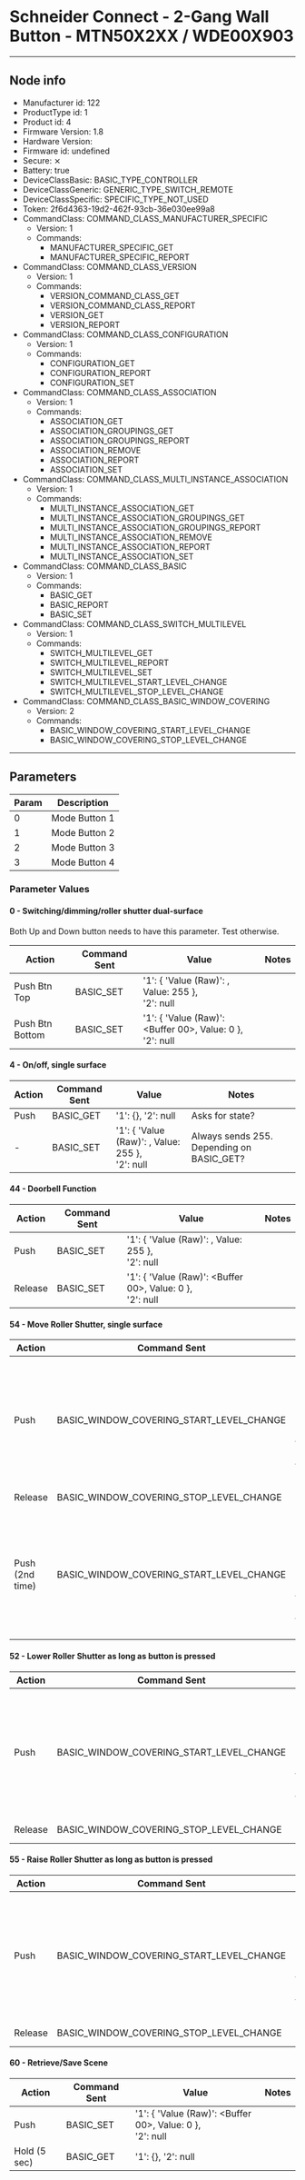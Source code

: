 # Schneider Connect - 2-Gang Wall Button - MTN50X2XX / WDE00X903

---

## Node info

- Manufacturer id: 122
- ProductType id: 1
- Product id: 4
- Firmware Version: 1.8
- Hardware Version:
- Firmware id: undefined
- Secure: ⨯
- Battery: true
- DeviceClassBasic: BASIC_TYPE_CONTROLLER
- DeviceClassGeneric: GENERIC_TYPE_SWITCH_REMOTE
- DeviceClassSpecific: SPECIFIC_TYPE_NOT_USED
- Token: 2f6d4363-19d2-462f-93cb-36e030ee99a8
- CommandClass: COMMAND_CLASS_MANUFACTURER_SPECIFIC
  - Version: 1
  - Commands:
    - MANUFACTURER_SPECIFIC_GET
    - MANUFACTURER_SPECIFIC_REPORT
- CommandClass: COMMAND_CLASS_VERSION
  - Version: 1
  - Commands:
    - VERSION_COMMAND_CLASS_GET
    - VERSION_COMMAND_CLASS_REPORT
    - VERSION_GET
    - VERSION_REPORT
- CommandClass: COMMAND_CLASS_CONFIGURATION
  - Version: 1
  - Commands:
    - CONFIGURATION_GET
    - CONFIGURATION_REPORT
    - CONFIGURATION_SET
- CommandClass: COMMAND_CLASS_ASSOCIATION
  - Version: 1
  - Commands:
    - ASSOCIATION_GET
    - ASSOCIATION_GROUPINGS_GET
    - ASSOCIATION_GROUPINGS_REPORT
    - ASSOCIATION_REMOVE
    - ASSOCIATION_REPORT
    - ASSOCIATION_SET
- CommandClass: COMMAND_CLASS_MULTI_INSTANCE_ASSOCIATION
  - Version: 1
  - Commands:
    - MULTI_INSTANCE_ASSOCIATION_GET
    - MULTI_INSTANCE_ASSOCIATION_GROUPINGS_GET
    - MULTI_INSTANCE_ASSOCIATION_GROUPINGS_REPORT
    - MULTI_INSTANCE_ASSOCIATION_REMOVE
    - MULTI_INSTANCE_ASSOCIATION_REPORT
    - MULTI_INSTANCE_ASSOCIATION_SET
- CommandClass: COMMAND_CLASS_BASIC
  - Version: 1
  - Commands:
    - BASIC_GET
    - BASIC_REPORT
    - BASIC_SET
- CommandClass: COMMAND_CLASS_SWITCH_MULTILEVEL
  - Version: 1
  - Commands:
    - SWITCH_MULTILEVEL_GET
    - SWITCH_MULTILEVEL_REPORT
    - SWITCH_MULTILEVEL_SET
    - SWITCH_MULTILEVEL_START_LEVEL_CHANGE
    - SWITCH_MULTILEVEL_STOP_LEVEL_CHANGE
- CommandClass: COMMAND_CLASS_BASIC_WINDOW_COVERING
  - Version: 2
  - Commands:
    - BASIC_WINDOW_COVERING_START_LEVEL_CHANGE
    - BASIC_WINDOW_COVERING_STOP_LEVEL_CHANGE

---

## Parameters

Param | Description
----- | -----------
0 | Mode Button 1
1 | Mode Button 2
2 | Mode Button 3
3 | Mode Button 4

### Parameter Values

#### 0 - Switching/dimming/roller shutter dual-surface

Both Up and Down button needs to have this parameter. Test otherwise.

Action | Command Sent | Value | Notes
------ | ------------ | ----- | -----
Push Btn Top | BASIC_SET | '1': { 'Value (Raw)': <Buffer ff>, Value: 255 },<br>'2': null
Push Btn Bottom | BASIC_SET | '1': { 'Value (Raw)': <Buffer 00>, Value: 0 },<br>'2': null

#### 4 - On/off, single surface

Action | Command Sent | Value | Notes
------ | ------------ | ----- | -----
Push | BASIC_GET | '1': {}, '2': null | Asks for state?
- | BASIC_SET | '1': { 'Value (Raw)': <Buffer ff>, Value: 255 },<br>'2': null | Always sends 255. Depending on BASIC_GET?

#### 44 - Doorbell Function

Action | Command Sent | Value | Notes
------ | ------------ | ----- | -----
Push | BASIC_SET | '1': { 'Value (Raw)': <Buffer ff>, Value: 255 },<br>'2': null
Release | BASIC_SET | '1': { 'Value (Raw)': <Buffer 00>, Value: 0 },<br>'2': null

#### 54 - Move Roller Shutter, single surface

Action | Command Sent | Value | Notes
------ | ------------ | ----- | -----
Push | BASIC_WINDOW_COVERING_START_LEVEL_CHANGE | '1': { 'Level (Raw)': <Buffer 40>,<br>Level: { 'Open/ Close': true, Reserved2: false } },<br>'2': null
Release | BASIC_WINDOW_COVERING_STOP_LEVEL_CHANGE | '1': {}, '2': null
Push<br> (2nd time) | BASIC_WINDOW_COVERING_START_LEVEL_CHANGE | '1': { 'Level (Raw)': <Buffer 00>,<br>Level: { 'Open/ Close': false, Reserved2: false } },<br>'2': null |

#### 52 - Lower Roller Shutter as long as button is pressed

Action | Command Sent | Value | Notes
------ | ------------ | ----- | -----
Push | BASIC_WINDOW_COVERING_START_LEVEL_CHANGE | '1': { 'Level (Raw)': <Buffer 40>,<br>Level: { 'Open/ Close': true, Reserved2: false } },<br>'2': null
Release | BASIC_WINDOW_COVERING_STOP_LEVEL_CHANGE | '1': {}, '2': null

#### 55 - Raise Roller Shutter as long as button is pressed

Action | Command Sent | Value | Notes
------ | ------------ | ----- | -----
Push | BASIC_WINDOW_COVERING_START_LEVEL_CHANGE | '1': { 'Level (Raw)': <Buffer 00>,<br>Level: { 'Open/ Close': false, Reserved2: false } },<br>'2': null
Release | BASIC_WINDOW_COVERING_STOP_LEVEL_CHANGE | '1': {}, '2': null

#### 60 - Retrieve/Save Scene

Action | Command Sent | Value | Notes
------ | ------------ | ----- | -----
Push | BASIC_SET | '1': { 'Value (Raw)': <Buffer 00>, Value: 0 },<br>'2': null
Hold (5 sec) | BASIC_GET | '1': {}, '2': null |
